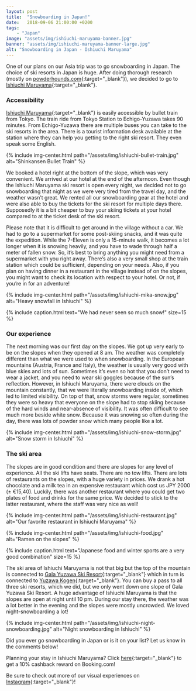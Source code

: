 ```yaml
---
layout: post
title:  "Snowboarding in Japan!"
date:   2018-09-06 21:00:00 +0200
tags:
    - "Japan"
image: "assets/img/ishiuchi-maruyama-banner.jpg"
banner: "assets/img/ishiuchi-maruyama-banner-large.jpg"
alt: "Snowboarding in Japan - Ishiuchi Maruyama"
---
```


One of our plans on our Asia trip was to go snowboarding in Japan. The choice of ski resorts in Japan is huge. After doing thorough research (mostly on [powderhounds.com][powderhounds]{:target="_blank"}), we decided to go to [Ishiuchi Maruyama][powderhounds ishiuchi]{:target="_blank"}. 

### Accessibility 

[Ishiuchi Maruyama][ishiuchi maruyama]{:target="_blank"} is easily accessible by bullet train from Tokyo. The train ride from Tokyo Station to Echigo-Yuzawa takes 90 minutes. From Echigo-Yuzawa there are multiple buses you can take to the ski resorts in the area. There is a tourist information desk available at the station where they can help you getting to the right ski resort. They even speak some English. 

{% include img-center.html path="/assets/img/ishiuchi-bullet-train.jpg" alt="Shinkansen Bullet Train" %}

We booked a hotel right at the bottom of the slope, which was very convenient. We arrived at our hotel at the end of the afternoon. Even though the Ishiuchi Maruyama ski resort is open every night, we decided not to go snowboarding that night as we were very tired from the travel day, and the weather wasn’t great. We rented all our snowboarding gear at the hotel and were also able to buy the tickets for the ski resort for multiple days there. Supposedly it is a bit cheaper to buy your skiing tickets at your hotel compared to at the ticket desk of the ski resort. 

Please note that it is difficult to get around in the village without a car. We had to go to a supermarket for some post-skiing snacks, and it was quite the expedition. While the 7-Eleven is only a 15-minute walk, it becomes a lot longer when it is snowing heavily, and you have to wade through half a meter of fallen snow. So, it’s best to bring anything you might need from a supermarket with you right away. There’s also a very small shop at the train station which could be sufficient, depending on your needs. Also, if you plan on having dinner in a restaurant in the village instead of on the slopes, you might want to check its location with respect to your hotel. Or not, if you’re in for an adventure!

{% include img-center.html path="/assets/img/ishiuchi-mika-snow.jpg" alt="Heavy snowfall in Ishiuchi" %}

{% include caption.html text="We had never seen so much snow!" size=15 %}

### Our experience 

The next morning was our first day on the slopes. We got up very early to be on the slopes when they opened at 8 am. The weather was completely different than what we were used to when snowboarding. In the European mountains (Austria, France and Italy), the weather is usually very good with blue skies and lots of sun. Sometimes it’s even so hot that you don’t need to wear a jacket, and you need to wear ski goggles because of the sun’s reflection. However, in Ishiuchi Maruyama, there were clouds on the mountain constantly, that we were literally snowboarding inside of, which led to limited visibility. On top of that, snow storms were regular, sometimes they were so heavy that everyone on the slope had to stop skiing because of the hard winds and near-absence of visibility. It was often difficult to see much more beside white snow. Because it was snowing so often during the day, there was lots of powder snow which many people like a lot. 

{% include img-center.html path="/assets/img/ishiuchi-snow-storm.jpg" alt="Snow storm in Ishiuchi" %}

### The ski area

The slopes are in good condition and there are slopes for any level of experience. All the ski lifts have seats. There are no tow lifts. There are lots of restaurants on the slopes, with a huge variety in prices. We drank a hot chocolate and a milk tea in an expensive restaurant which cost us JPY 2000 (± €15,40). Luckily, there was another restaurant where you could get two plates of food and drinks for the same price. We decided to stick to the latter restaurant, where the staff was very nice as well! 

{% include img-center.html path="/assets/img/ishiuchi-restaurant.jpg" alt="Our favorite restaurant in Ishiuchi Maruyama" %}

{% include img-center.html path="/assets/img/ishiuchi-food.jpg" alt="Ramen on the slopes" %}

{% include caption.html text="Japanese food and winter sports are a very good combination" size=15 %}


The ski area of Ishiuchi Maruyama is not that big but the top of the mountain is connected to [Gala Yuzawa Ski Resort][gala yuzawa]{:target="_blank"} which in turn is connected to [Yuzawa Kogen][yuzawa kogen]{:target="_blank"}. You can buy a pass to all three ski resorts, which we did, but we only went down one slope of Gala Yuzawa Ski Resort. A huge advantage of Ishiuchi Maruyama is that the slopes are open at night until 10 pm. During our stay there, the weather was a lot better in the evening and the slopes were mostly uncrowded. We loved night-snowboarding a lot! 

{% include img-center.html path="/assets/img/ishiuchi-night-snowboarding.jpg" alt="Night snowboarding in Ishiuchi" %}

Did you ever go snowboarding in Japan or is it on your list? Let us know in the comments below! 

Planning your stay in Ishiuchi Maruyama? Click [here][booking.com]{:target="_blank"} to get a 10% cashback reward on Booking.com! 

Be sure to check out more of our visual experiences on [Instagram][instagram]{:target="_blank"}!

[instagram]: https://instagram.com/kipamojo
[booking.com]: https://www.booking.com/s/11_6/joop9916
[powderhounds]: http://www.powderhounds.com/japan.aspx 
[powderhounds ishiuchi]: https://www.snowjapan.com/japan-ski-resorts/ishiuchi-maruyama
[ishiuchi maruyama]: https://goo.gl/maps/5dC6ouT7Ryy 
[gala yuzawa]: https://goo.gl/maps/NZcMZtU6RRL2 
[yuzawa kogen]: https://goo.gl/maps/pA6uTbhbygn 


